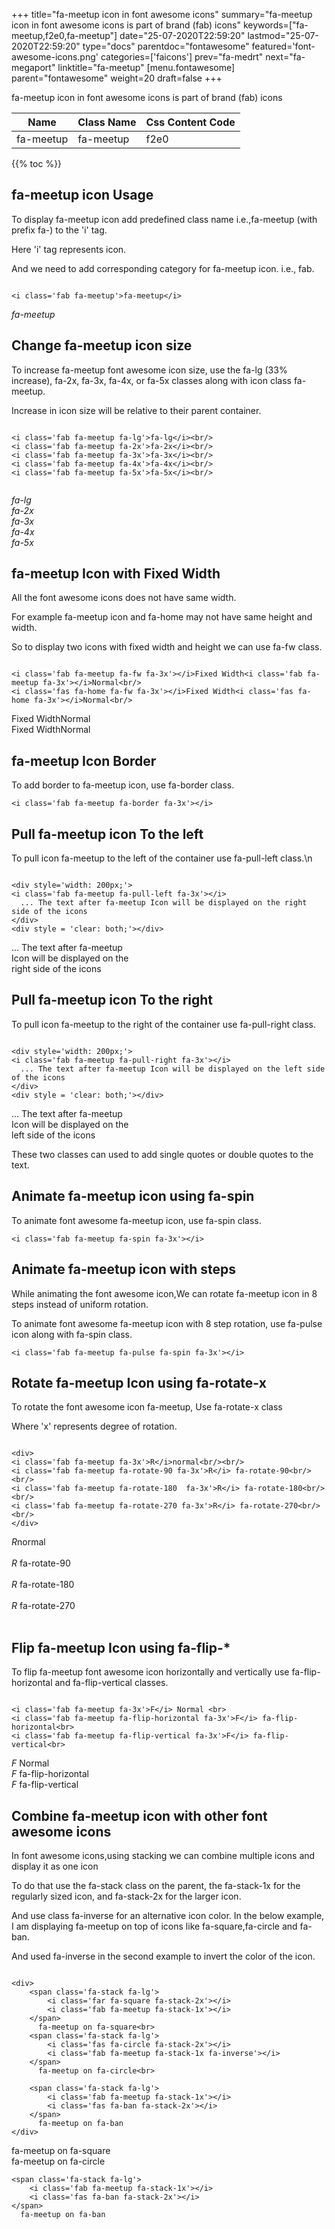 +++
title="fa-meetup icon in font awesome icons"
summary="fa-meetup icon in font awesome icons is part of brand (fab) icons"
keywords=["fa-meetup,f2e0,fa-meetup"]
date="25-07-2020T22:59:20"
lastmod="25-07-2020T22:59:20"
type="docs"
parentdoc="fontawesome"
featured='font-awesome-icons.png'
categories=['faicons']
prev="fa-medrt"
next="fa-megaport"
linktitle="fa-meetup"
[menu.fontawesome]
parent="fontawesome"
weight=20
draft=false
+++


fa-meetup icon in font awesome icons is part of brand (fab) icons

<div class='table-responsive'><table class='table'><thead><tr><th>Name</th><th>Class Name</th><th>Css Content Code</th></tr></thead><tbody><tr><td>fa-meetup</td><td>fa-meetup</td><td>f2e0</td></tr></tbody></table></div>


{{% toc %}}


## fa-meetup icon Usage

To display fa-meetup icon add predefined class name i.e.,fa-meetup (with prefix fa-) to the 'i' tag.

Here 'i' tag represents icon.

And we need to add corresponding category for fa-meetup icon. i.e., fab.


```

<i class='fab fa-meetup'>fa-meetup</i>
```

<i class='fab fa-meetup'>fa-meetup</i>




## Change fa-meetup icon size
To increase fa-meetup font awesome icon size, use the fa-lg (33% increase), fa-2x, fa-3x, fa-4x, or fa-5x classes along with icon class fa-meetup.

Increase in icon size will be relative to their parent container. 

```

<i class='fab fa-meetup fa-lg'>fa-lg</i><br/>
<i class='fab fa-meetup fa-2x'>fa-2x</i><br/>
<i class='fab fa-meetup fa-3x'>fa-3x</i><br/>
<i class='fab fa-meetup fa-4x'>fa-4x</i><br/>
<i class='fab fa-meetup fa-5x'>fa-5x</i><br/>
            
```

<i class='fab fa-meetup fa-lg'>fa-lg</i><br/>
<i class='fab fa-meetup fa-2x'>fa-2x</i><br/>
<i class='fab fa-meetup fa-3x'>fa-3x</i><br/>
<i class='fab fa-meetup fa-4x'>fa-4x</i><br/>
<i class='fab fa-meetup fa-5x'>fa-5x</i><br/>
            



## fa-meetup Icon with Fixed Width 

All the font awesome icons does not have same width.

For example fa-meetup icon and fa-home may not have same height and width.

So to display two icons with fixed width and height we can use fa-fw class.


```

<i class='fab fa-meetup fa-fw fa-3x'></i>Fixed Width<i class='fab fa-meetup fa-3x'></i>Normal<br/>
<i class='fas fa-home fa-fw fa-3x'></i>Fixed Width<i class='fas fa-home fa-3x'></i>Normal<br/>
```

<i class='fab fa-meetup fa-fw fa-3x'></i>Fixed Width<i class='fab fa-meetup fa-3x'></i>Normal<br/>
<i class='fas fa-home fa-fw fa-3x'></i>Fixed Width<i class='fas fa-home fa-3x'></i>Normal<br/>



## fa-meetup Icon Border 

To add border to fa-meetup icon, use fa-border class.


```
<i class='fab fa-meetup fa-border fa-3x'></i>

```
<i class='fab fa-meetup fa-border fa-3x'></i>





## Pull fa-meetup icon To the left

To pull icon fa-meetup to the left of the container use fa-pull-left class.\n

```

<div style='width: 200px;'>
<i class='fab fa-meetup fa-pull-left fa-3x'></i>
  ... The text after fa-meetup Icon will be displayed on the right side of the icons
</div>
<div style = 'clear: both;'></div>
```

<div style='width: 200px;'>
<i class='fab fa-meetup fa-pull-left fa-3x'></i>
  ... The text after fa-meetup Icon will be displayed on the right side of the icons
</div>
<div style = 'clear: both;'></div>




## Pull fa-meetup icon To the right
To pull icon fa-meetup to the right of the container use fa-pull-right class.

```

<div style='width: 200px;'>
<i class='fab fa-meetup fa-pull-right fa-3x'></i>
  ... The text after fa-meetup Icon will be displayed on the left side of the icons
</div>
<div style = 'clear: both;'></div>
```

<div style='width: 200px;'>
<i class='fab fa-meetup fa-pull-right fa-3x'></i>
  ... The text after fa-meetup Icon will be displayed on the left side of the icons
</div>
<div style = 'clear: both;'></div>

These two classes can used to add single quotes or double quotes to the text.


## Animate fa-meetup icon using fa-spin
To animate font awesome fa-meetup icon, use fa-spin class.

```
<i class='fab fa-meetup fa-spin fa-3x'></i>
```
<i class='fab fa-meetup fa-spin fa-3x'></i>




## Animate fa-meetup icon with steps
While animating the font awesome icon,We can rotate fa-meetup icon in 8 steps instead of uniform rotation.

To animate font awesome fa-meetup icon with 8 step rotation, use fa-pulse icon along with fa-spin class.


```
<i class='fab fa-meetup fa-pulse fa-spin fa-3x'></i>

```
<i class='fab fa-meetup fa-pulse fa-spin fa-3x'></i>





## Rotate fa-meetup Icon using fa-rotate-x
To rotate the font awesome icon fa-meetup, Use fa-rotate-x class

Where 'x' represents degree of rotation.


```

<div>
<i class='fab fa-meetup fa-3x'>R</i>normal<br/><br/>
<i class='fab fa-meetup fa-rotate-90 fa-3x'>R</i> fa-rotate-90<br/><br/> 
<i class='fab fa-meetup fa-rotate-180  fa-3x'>R</i> fa-rotate-180<br/><br/> 
<i class='fab fa-meetup fa-rotate-270 fa-3x'>R</i> fa-rotate-270<br/><br/>
</div>
```

<div>
<i class='fab fa-meetup fa-3x'>R</i>normal<br/><br/>
<i class='fab fa-meetup fa-rotate-90 fa-3x'>R</i> fa-rotate-90<br/><br/> 
<i class='fab fa-meetup fa-rotate-180  fa-3x'>R</i> fa-rotate-180<br/><br/> 
<i class='fab fa-meetup fa-rotate-270 fa-3x'>R</i> fa-rotate-270<br/><br/>
</div>




## Flip fa-meetup Icon using fa-flip-*
To flip fa-meetup font awesome icon horizontally and vertically use fa-flip-horizontal and fa-flip-vertical classes. 

```

<i class='fab fa-meetup fa-3x'>F</i> Normal <br>
<i class='fab fa-meetup fa-flip-horizontal fa-3x'>F</i> fa-flip-horizontal<br>
<i class='fab fa-meetup fa-flip-vertical fa-3x'>F</i> fa-flip-vertical<br>
```

<i class='fab fa-meetup fa-3x'>F</i> Normal <br>
<i class='fab fa-meetup fa-flip-horizontal fa-3x'>F</i> fa-flip-horizontal<br>
<i class='fab fa-meetup fa-flip-vertical fa-3x'>F</i> fa-flip-vertical<br>




## Combine fa-meetup icon with other font awesome icons
In font awesome icons,using stacking we can combine multiple icons and display it as one icon 

To do that use the fa-stack class on the parent, the fa-stack-1x for the regularly sized icon, and fa-stack-2x for the larger icon.

And use class fa-inverse for an alternative icon color. 
In the below example, I am displaying fa-meetup on top of icons like fa-square,fa-circle and fa-ban.

And used fa-inverse in the second example to invert the color of the icon.

```

<div>
    <span class='fa-stack fa-lg'>
        <i class='far fa-square fa-stack-2x'></i>
        <i class='fab fa-meetup fa-stack-1x'></i>
    </span>
      fa-meetup on fa-square<br>
    <span class='fa-stack fa-lg'>
        <i class='fas fa-circle fa-stack-2x'></i>
        <i class='fab fa-meetup fa-stack-1x fa-inverse'></i>
    </span>
      fa-meetup on fa-circle<br>

    <span class='fa-stack fa-lg'>
        <i class='fab fa-meetup fa-stack-1x'></i>
        <i class='fas fa-ban fa-stack-2x'></i>
    </span>
      fa-meetup on fa-ban
</div>
```

<div>
    <span class='fa-stack fa-lg'>
        <i class='far fa-square fa-stack-2x'></i>
        <i class='fab fa-meetup fa-stack-1x'></i>
    </span>
      fa-meetup on fa-square<br>
    <span class='fa-stack fa-lg'>
        <i class='fas fa-circle fa-stack-2x'></i>
        <i class='fab fa-meetup fa-stack-1x fa-inverse'></i>
    </span>
      fa-meetup on fa-circle<br>

    <span class='fa-stack fa-lg'>
        <i class='fab fa-meetup fa-stack-1x'></i>
        <i class='fas fa-ban fa-stack-2x'></i>
    </span>
      fa-meetup on fa-ban
</div>






